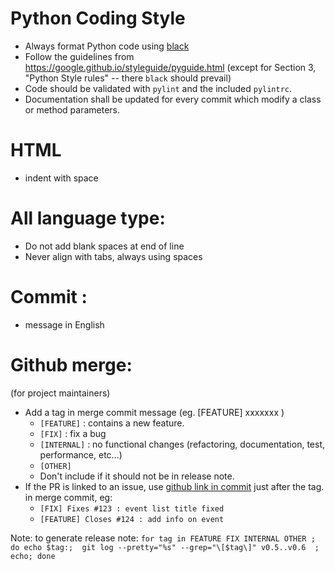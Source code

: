 
# Python Coding Style
 * Always format Python code using [black](https://github.com/psf/black) 
 * Follow the guidelines from https://google.github.io/styleguide/pyguide.html
   (except for Section 3, "Python Style rules" -- there `black` should prevail)
 * Code should be validated with `pylint` and the included `pylintrc`. 
 * Documentation shall be updated for every commit which modify a class or method parameters.

# HTML
 * indent with space

# All language type:
 * Do not add blank spaces at end of line
 * Never align with tabs, always using spaces

# Commit :
 * message in English
 
# Github merge: 
(for project maintainers)
 * Add a tag in merge commit message (eg. [FEATURE] xxxxxxx )
   * `[FEATURE]` : contains a new feature.
   * `[FIX]` : fix a bug 
   * `[INTERNAL]` : no functional changes (refactoring, documentation, test, performance, etc...)
   * `[OTHER]`
   * Don't include if it should not be in release note.
 * If the PR is linked to an issue, use [github link in commit](https://help.github.com/en/github/managing-your-work-on-github/linking-a-pull-request-to-an-issue#linking-a-pull-request-to-an-issue-using-a-keyword) just after the tag. in merge commit, eg:
   * `[FIX] Fixes #123 : event list title fixed`
   * `[FEATURE] Closes #124 : add info on event`

Note: to generate release note:
``` for tag in FEATURE FIX INTERNAL OTHER ; do echo $tag:;  git log --pretty="%s" --grep="\[$tag\]" v0.5..v0.6  ; echo; done ```
